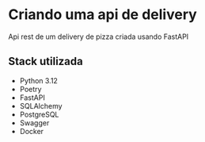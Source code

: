 # **Criando uma api de delivery**

Api rest de um delivery de pizza criada usando FastAPI

## Stack utilizada

* Python 3.12
* Poetry
* FastAPI
* SQLAlchemy
* PostgreSQL
* Swagger
* Docker
